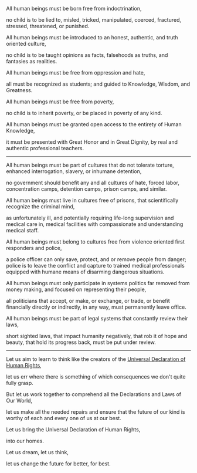 All human beings must be born free from indoctrination,

no child is to be lied to, misled, tricked, manipulated, coerced, fractured, stressed, threatened, or punished.

All human beings must be introduced to an honest, authentic, and truth oriented culture,

no child is to be taught opinions as facts, falsehoods as truths, and fantasies as realities.

All human beings must be free from oppression and hate,

all must be recognized as students; and guided to Knowledge, Wisdom, and Greatness.

All human beings must be free from poverty,

no child is to inherit poverty, or be placed in poverty of any kind.

All human beings must be granted open access to the entirety of Human Knowledge,

it must be presented with Great Honor and in Great Dignity, by real and authentic professional teachers.

---

All human beings must be part of cultures that do not tolerate torture, enhanced interrogation, slavery, or inhumane detention,

no government should benefit any and all cultures of hate, forced labor, concentration camps, detention camps, prison camps, and similar.

All human beings must live in cultures free of prisons, that scientifically recognize the criminal mind,

as unfortunately ill, and potentially requiring life-long supervision and medical care in, medical facilities with compassionate and understanding medical staff.

All human beings must belong to cultures free from violence oriented first responders and police,

a police officer can only save, protect, and or remove people from danger; police is to leave the conflict and capture to trained medical professionals equipped with humane means of disarming dangerous situations.

All human beings must only participate in systems politics far removed from money making, and focused on representing their people,

all politicians that accept, or make, or exchange, or trade, or benefit financially directly or indirectly, in any way, must permanently leave office.

All human beings must be part of legal systems that constantly review their laws,

short sighted laws, that impact humanity negatively, that rob it of hope and beauty, that hold its progress back, must be put under review.

---

Let us aim to learn to think like the creators of the [Universal Declaration of Human Rights](https://www.youtube.com/results?search_query=Universal+Declaration+of+Human+Rights),

let us err where there is something of which consequences we don't quite fully grasp.

But let us work together to comprehend all the Declarations and Laws of Our World,

let us make all the needed repairs and ensure that the future of our kind is worthy of each and every one of us at our best.

Let us bring the Universal Declaration of Human Rights,

into our homes.

Let us dream, let us think,

let us change the future for better, for best.
